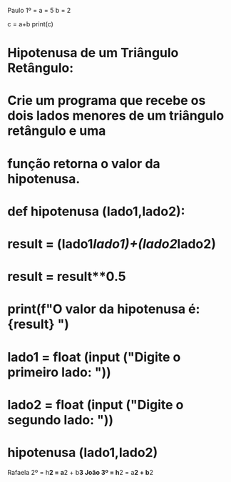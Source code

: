 Paulo 1º = 
a = 5
b = 2

c = a+b 
print(c) 


# Hipotenusa de um Triângulo Retângulo:
# Crie um programa que recebe os dois lados menores de um triângulo retângulo e uma 
# função retorna o valor da hipotenusa.
# def hipotenusa (lado1,lado2):
#     result = (lado1*lado1)+(lado2*lado2) 
#     result = result**0.5
#     print(f"O valor da hipotenusa é: {result}  ")
# lado1 = float (input ("Digite o primeiro lado: "))
# lado2 = float (input ("Digite o segundo lado: "))
# hipotenusa (lado1,lado2)

Rafaela 2º = 
h**2 = a**2 + b**3
João 3º = 
h**2 = a**2 + b**2

